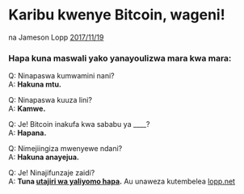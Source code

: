 # Karibu kwenye Bitcoin, wageni!

na Jameson Lopp [2017/11/19](https://twitter.com/lopp/status/932350908461133825)

<LanguageDropdown/>

### Hapa kuna maswali yako yanayoulizwa mara kwa mara:

Q: Ninapaswa kumwamini nani?  
A: **Hakuna mtu.**

Q: Ninapaswa kuuza lini?  
A: **Kamwe.**

Q: Je! Bitcoin inakufa kwa sababu ya ____?  
A: **Hapana.**

Q: Nimejiingiza mwenyewe ndani?  
A: **Hakuna anayejua.**


Q: Je! Ninajifunzaje zaidi?  
A: **Tuna [utajiri wa yaliyomo hapa](/ken/sw/translations).** Au unaweza kutembelea [lopp.net](https://www.lopp.net/bitcoin-information.html)
